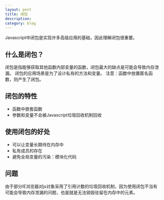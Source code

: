 ```yaml
---
layout: post
title: 闭包
description: 
category: blog
---
```


Javascript中闭包是实现许多高级应用的基础，因此理解闭包很重要。

## 什么是闭包？
闭包是指能够获取其他函数内部变量的函数，闭包最大的缺点是可能会导致内存泄漏。
闭包的应用场景是为了设计私有的方法和变量。
注意：函数中放置匿名函数，则产生了闭包。

## 闭包的特性
- 函数中嵌套函数
- 参数和变量不会被Javascript垃圾回收机制回收

## 使用闭包的好处
- 可以让变量长期待在内存中
- 私有成员的存在
- 避免全局变量的污染：模块化代码

## 问题
由于部分IE浏览器对js对象采用了引用计数的垃圾回收机制，因为使用闭包不当有可能会导致内存泄漏的问题，也是就是无法销毁驻留在内存中的元素。


